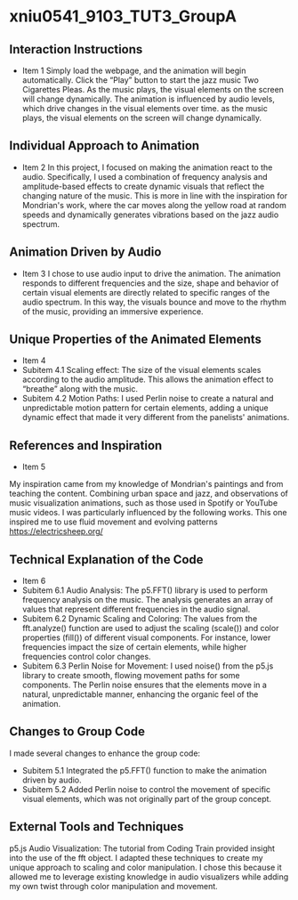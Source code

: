 # xniu0541_9103_TUT3_GroupA

## Interaction Instructions

- Item 1
Simply load the webpage, and the animation will begin automatically. Click the “Play” button to start the jazz music Two Cigarettes Pleas. As the music plays, the visual elements on the screen will change dynamically. The animation is influenced by audio levels, which drive changes in the visual elements over time. as the music plays, the visual elements on the screen will change dynamically.

## Individual Approach to Animation

- Item 2
In this project, I focused on making the animation react to the audio. Specifically, I used a combination of frequency analysis and amplitude-based effects to create dynamic visuals that reflect the changing nature of the music. This is more in line with the inspiration for Mondrian's work, where the car moves along the yellow road at random speeds and dynamically generates vibrations based on the jazz audio spectrum.

## Animation Driven by Audio

- Item 3
I chose to use audio input to drive the animation. The animation responds to different frequencies and the size, shape and behavior of certain visual elements are directly related to specific ranges of the audio spectrum. In this way, the visuals bounce and move to the rhythm of the music, providing an immersive experience.

## Unique Properties of the Animated Elements

- Item 4
- Subitem 4.1
Scaling effect: The size of the visual elements scales according to the audio amplitude. This allows the animation effect to “breathe” along with the music.
- Subitem 4.2
Motion Paths: I used Perlin noise to create a natural and unpredictable motion pattern for certain elements, adding a unique dynamic effect that made it very different from the panelists' animations.

## References and Inspiration

- Item 5

My inspiration came from my knowledge of Mondrian's paintings and from teaching the content. Combining urban space and jazz, and observations of music visualization animations, such as those used in Spotify or YouTube music videos. I was particularly influenced by the following works. This one inspired me to use fluid movement and evolving patterns https://electricsheep.org/

## Technical Explanation of the Code

- Item 6
- Subitem 6.1
Audio Analysis: The p5.FFT() library is used to perform frequency analysis on the music. The analysis generates an array of values that represent different frequencies in the audio signal.
- Subitem 6.2
Dynamic Scaling and Coloring: The values from the fft.analyze() function are used to adjust the scaling (scale()) and color properties (fill()) of different visual components. For instance, lower frequencies impact the size of certain elements, while higher frequencies control color changes.
- Subitem 6.3
Perlin Noise for Movement: I used noise() from the p5.js library to create smooth, flowing movement paths for some components. The Perlin noise ensures that the elements move in a natural, unpredictable manner, enhancing the organic feel of the animation.

## Changes to Group Code
I made several changes to enhance the group code:
- Subitem 5.1
Integrated the p5.FFT() function to make the animation driven by audio.
- Subitem 5.2
Added Perlin noise to control the movement of specific visual elements, which was not originally part of the group concept.

## External Tools and Techniques

p5.js Audio Visualization: The tutorial from Coding Train provided insight into the use of the fft object. I adapted these techniques to create my unique approach to scaling and color manipulation. I chose this because it allowed me to leverage existing knowledge in audio visualizers while adding my own twist through color manipulation and movement.
